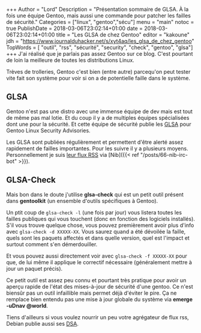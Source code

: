 +++
Author = "Lord"
Description = "Présentation sommaire de GLSA. À la fois une équipe Gentoo, mais aussi une commande pour patcher les failles de sécurité."
Categories = ["linux", "gentoo","sécu"]
menu = "main"
notoc = true
PublishDate = 2018-03-06T23:02:14+01:00
date = 2018-03-06T23:02:14+01:00
title = "Les GLSA de chez Gentoo"
editor = "kakoune"
jdh = "https://www.journalduhacker.net/s/xyt4aq/les_glsa_de_chez_gentoo"
TopWords = [  "outil", "rss", "sécurité", "security", "check", "gentoo", "glsa"]
+++
J'ai réalisé que je parlais pas assez Gentoo sur ce blog.
C'est pourtant de loin la meilleure de toutes les distributions Linux.

Trèves de trolleries, Gentoo c'est bien (entre autre) parcequ'on peut tester vite fait son système pour voir si on a de potentielle faille dans le système.

## GLSA

Gentoo n'est pas une distro avec une immense équipe de dev mais est tout de même pas mal lotie.
Et du coup il y a de multiples équipes spécialisées dont une pour la sécurité.
Et cette équipe de sécurité publie les [GLSA](https://security.gentoo.org/glsa/) pour Gentoo Linux Security Advisories.

Les GLSA sont publiées régulièrement et permettent d'être alerté assez rapidement de failles importantes.
Pour les suivre il y a plusieurs moyens.
Personnellement je suis [leur flux RSS](https://security.gentoo.org/glsa/feed.rss) via [Nib]({{< ref "/posts/66-nib-irc-bot" >}}).

## GLSA-Check

Mais bon dans le doute j'utilise **glsa-check** qui est un petit outil présent dans **gentoolkit** (un ensemble d'outils spécifiques à Gentoo).

Un ptit coup de ```glsa-check -l``` (une fois par jour) vous listera toutes les failles publiques qui vous touchent (donc en fonction des logiciels installés).
S'il vous trouve quelque chose, vous pouvez premièrement avoir plus d'info avec ```glsa-check -d XXXXX-XX```.
Vous saurez quand a été dévoilée la faille, quels sont les paquets affectés et dans quelle version, quel est l'impact et surtout comment s'en démerdouiller.

Et vous pouvez aussi directement voir avec ```glsa-check -f XXXXX-XX``` pour que, de lui même il applique le correctif nécessaire (généralement mettre à jour un paquet précis).

Ce petit outil est assez peu connu et pourtant très pratique pour avoir un aperçu rapide de l'état des mises-à-jour de sécurité d'une gentoo.
Ce n'est biensûr pas un outil infaillible mais permet déjà d'éviter le pire.
Ça ne remplace bien entendu pas une mise à jour globale du système via **emerge -uDnav @world**.

Tiens d'ailleurs si vous voulez nourrir un peu votre agrégateur de flux rss, Debian publie aussi ses [DSA](https://www.debian.org/security/dsa).

